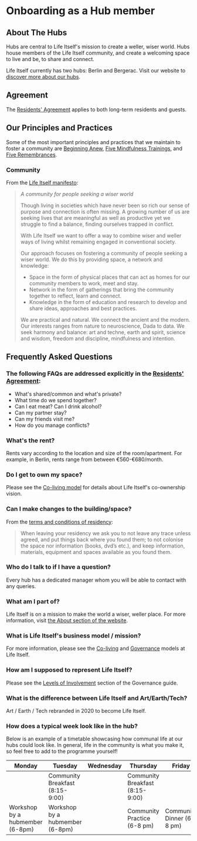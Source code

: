 # Onboarding as a Hub member 

## About The Hubs

Hubs are central to Life Itself's mission to create a weller, wiser world. Hubs house members of the Life Itself community, and create a welcoming space to live and be, to share and connect. 

Life Itself currently has two hubs: Berlin and Bergerac. Visit our website to [discover more about our hubs](https://lifeitself.us/hubs/). 

## Agreement

The [Residents' Agreement](./agreement/) applies to both long-term residents and guests.

## Our Principles and Practices

Some of the most important principles and practices that we maintain to foster a community are [Beginning Anew](/beginning-anew/), [Five Mindfulness Trainings][5mt], and [Five Remembrances](/five-remembrances/). 

[5mt]: /five-mindfulness-trainings/

### Community

From the [Life Itself manifesto](https://lifeitself.us/manifesto/):

>_A community for people seeking a wiser world_
>
>Though living in societies which have never been so rich our sense of purpose and connection is often missing. A growing number of us are seeking lives that are meaningful as well as productive yet we struggle to find a balance, finding ourselves trapped in conflict.
>
>With Life Itself we want to offer a way to combine wiser and weller ways of living whilst remaining engaged in conventional society.
>
>Our approach focuses on fostering a community of people seeking a wiser world. We do this by providing space, a network and knowledge: 
>* Space in the form of physical places that can act as homes for our community members to work, meet and stay. 
>* Network in the form of gatherings that bring the community together to reflect, learn and connect. 
>* Knowledge in the form of education and research to develop and share ideas, approaches and best practices.
>
>We are practical and natural. We connect the ancient and the modern. Our interests ranges from nature to neuroscience, Dada to data. We seek harmony and balance: art and techne, earth and spirit, science and wisdom, freedom and discipline, mindfulness and intention. 


## Frequently Asked Questions

### The following FAQs are addressed explicitly in the [Residents' Agreement](https://tao.lifeitself.us/hubs/agreement/):

* What's shared/common and what's private? 
* What time do we spend together? 
* Can I eat meat? Can I drink alcohol?
* Can my partner stay?
* Can my friends visit me?
* How do you manage conflicts?

### What's the rent?

Rents vary according to the location and size of the room/apartment. For example, in Berlin, rents range from between €560-€680/month. 

### Do I get to own my space?

Please see the [Co-living model](https://tao.lifeitself.us/coliving) for details about Life Itself's co-ownership vision. 

### Can I make changes to the building/space?

From the [terms and conditions of residency](https://lifeitself.us/apply/):
>When leaving your residency we ask you to not leave any trace unless agreed, and put things back where you found them; to not colonise the space nor information (books, dvd’s etc.), and keep information, materials, equipment and spaces available as you found them.

### Who do I talk to if I have a question?

Every hub has a dedicated manager whom you will be able to contact with any queries. 

### What am I part of?

Life Itself is on a mission to make the world a wiser, weller place. For more information, visit [the About section of the website](https://lifeitself.us/about). 

### What is Life Itself's business model / mission?

For more information, please see the [Co-living](https://tao.lifeitself.us/coliving) and [Governance](https://tao.lifeitself.us/governance) models at Life Itself.

### How am I supposed to represent Life Itself? 

Please see the [Levels of Involvement](https://tao.lifeitself.us/governance/#levels-of-involvement) section of the Governance guide.

### What is the difference between Life Itself and Art/Earth/Tech?

Art / Earth / Tech rebranded in 2020 to become Life Itself.

### How does a typical week look like in the hub? 

Below is an example of a timetable showcasing how communal life at our hubs could look like. In general, life in the community is what you make it, so feel free to add to the programme yourself!


| Monday                           | Tuesday                           | Wednesday | Thursday                          | Friday                     |
|----------------------------------|-----------------------------------|-----------|-----------------------------------|----------------------------|
|                                  | Community Breakfast   (8:15-9:00) |           | Community Breakfast  (8:15-9:00)  |                            |
| Workshop by a hubmember   (6-8pm) | Workshop by a hubmember  (6-8pm)  |           | Community Practice       (6-8 pm) | Community Dinner  (6-8 pm) |


